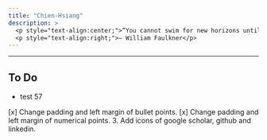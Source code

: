```yaml
---
title: "Chien-Hsiang"
description: > 
  <p style="text-align:center;">“You cannot swim for new horizons until you have courage to lose sight of the shore.”</p>
  <p style="text-align:right;">– William Faulkner</p>
---
```


---
## To Do
  * test 57

  [x] Change padding and left margin of bullet points. 
  [x] Change padding and left margin of numerical points.
  3. Add icons of google scholar, github and linkedin.


